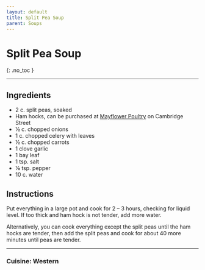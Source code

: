 ```yaml
---
layout: default
title: Split Pea Soup
parent: Soups
---
```


# Split Pea Soup
{: .no_toc }

---

## Ingredients
<ul>
	<li>2 c. split peas, soaked</li>
	<li>Ham hocks, can be purchased at <a href = "http://www.mayflowerpoultry.com/" target = "blank">Mayflower Poultry</a> on Cambridge Street</li>
	<li>½ c. chopped onions</li>
	<li>1 c. chopped celery with leaves</li>
	<li>½ c. chopped carrots</li>
	<li>1 clove garlic</li>
	<li>1 bay leaf</li>
	<li>1 tsp. salt</li>
	<li>⅛ tsp. pepper</li>
	<li>10 c. water</li>
</ul>

## Instructions
Put everything in a large pot and cook for 2 – 3 hours, checking for liquid level. If too thick and ham hock is not tender, add more water.

Alternatively, you can cook everything except the split peas until the ham hocks are tender, then add the split peas and cook for about 40 more minutes until peas are tender.

--- 

### Cuisine: Western